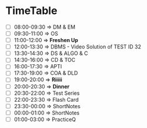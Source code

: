 # TimeTable
- [ ] 08:00-09:30  => DM & EM         
- [ ] 09:30-11:00  => OS              
- [ ] 11:00-12:00  => **Freshen Up**  
- [ ] 12:00-13:30  => DBMS - Video Solution of TEST ID 32 
- [ ] 13:30-14:30  => DS & ALGO & C   
- [ ] 14:30-16:00  => CD & TOC        
- [ ] 16:00-17:30  => APTI            
- [ ] 17:30-19:00  => COA & DLD       
- [ ] 19:00-20:00  => **Riiiii**      
- [ ] 20:00-20:30  => **Dinner**      
- [ ] 20:30-22:00  => Test Series     
- [ ] 22:00-23:30  => Flash Card      
- [ ] 23:30-00:00  => ShortNotes      
- [ ] 00:00-01:00  => ShortNotes      
- [ ] 01:00-03:00  => PracticeQ       